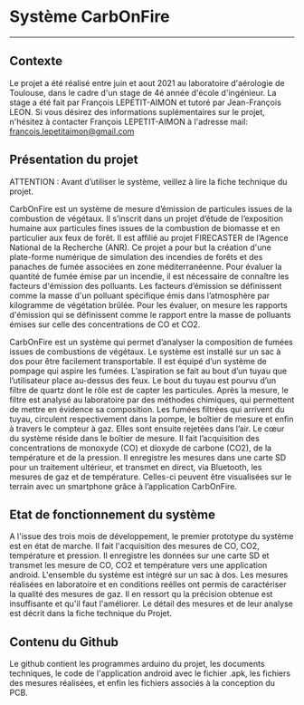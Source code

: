 # Système CarbOnFire
***
## Contexte 
Le projet a été réalisé entre juin et aout 2021 au laboratoire d'aérologie de Toulouse, dans le cadre d'un stage de 4é année d'école d'ingénieur. La stage a été fait par François LEPETIT-AIMON et tutoré par Jean-François LEON. Si vous désirez des informations suplémentaires sur le projet, n'hésitez à contacter François LEPETIT-AIMON à l'adresse mail: francois.lepetitaimon@gmail.com

## Présentation du projet

ATTENTION : Avant d’utiliser le système, veillez à lire la fiche technique du projet.

CarbOnFire est un système de mesure d’émission de particules issues de la combustion de végétaux. Il s’inscrit dans un projet d’étude de l’exposition humaine aux particules fines issues de la combustion de biomasse et en particulier aux feux de forêt. Il est affilié au projet FIRECASTER de l’Agence National de la Recherche (ANR). Ce projet a pour but la création d'une plate-forme numérique de simulation des incendies de forêts et des panaches de fumée associées en zone méditerranéenne. Pour évaluer la quantité de fumée émise par un incendie, il est nécessaire de connaître les facteurs d'émission des polluants.  Les facteurs d’émission se définissent comme la masse d'un polluant spécifique émis dans l’atmosphère par kilogramme de végétation brûlée. Pour les évaluer, on mesure les rapports d'émission qui se définissent comme le rapport entre la masse de polluants émises sur celle des concentrations de CO et CO2. 

CarbOnFire est un système qui permet d’analyser la composition de fumées issues de combustions de végétaux. Le système est installé sur un sac à dos pour être facilement transportable.  Il est équipé d’un système de pompage qui aspire les fumées. L’aspiration se fait au bout d’un tuyau que l’utilisateur place au-dessus des feux. Le bout du tuyau est pourvu d’un filtre de quartz dont le rôle est de capter les particules. Après la mesure, le filtre est analysé au laboratoire par des méthodes chimiques, qui permettent de mettre en évidence sa composition. Les fumées filtrées qui arrivent du tuyau, circulent respectivement dans la pompe, le boîtier de mesure et enfin à travers le compteur à gaz. Elles sont ensuite rejetées dans l’air. Le cœur du système réside dans le boîtier de mesure. Il fait l’acquisition des concentrations de monoxyde (CO) et dioxyde de carbone (CO2), de la température et de la pression. Il enregistre les mesures dans une carte SD pour un traitement ultérieur, et transmet en direct, via Bluetooth, les mesures de gaz et de température. Celles-ci peuvent être visualisées sur le terrain avec un smartphone grâce à l’application CarbOnFire.

## Etat de fonctionnement du système

A l'issue des trois mois de développement, le premier prototype du système est en état de marche. Il fait l'acquisition des mesures de CO, CO2, température et pression. Il enregistre les données sur une carte SD et transmet les mesure de CO, CO2 et température vers une application android. L'ensemble du système est intégré sur un sac à dos. Les mesures réalisées en laboratoire et en conditions reélles ont permis de caractériser la qualité des mesures de gaz. Il en ressort qu la précision obtenue est insuffisante et qu'il faut l'améliorer. Le détail des mesures et de leur analyse est décrit dans la fiche technique du Projet.

## Contenu du Github

Le github contient les programmes arduino du projet, les documents techniques, le code de l'application android avec le fichier .apk, les fichiers des mesures réalisées, et enfin les fichiers associés à la conception du PCB. 
